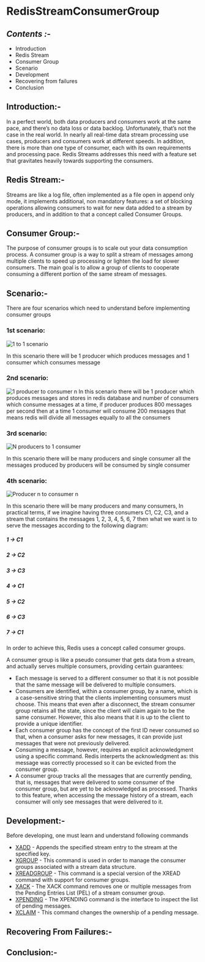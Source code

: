 # RedisStreamConsumerGroup

## _Contents :-_
- Introduction
- Redis Stream
- Consumer Group
- Scenario
- Development
- Recovering from failures
- Conclusion

## Introduction:-
In a perfect world, both data producers and consumers work at the same pace, and there’s no data loss or data backlog. Unfortunately, that’s not the case in the real world. In nearly all real-time data stream processing use cases, producers and consumers work at different speeds. In addition, there is more than one type of consumer, each with its own requirements and processing pace. Redis Streams addresses this need with a feature set that gravitates heavily towards supporting the consumers.

## Redis Stream:-
Streams are like a log file, often implemented as a file open in append only mode, it implements additional, non mandatory features: a set of blocking operations allowing consumers to wait for new data added to a stream by producers, and in addition to that a concept called Consumer Groups.

## Consumer Group:-
The purpose of consumer groups is to scale out your data consumption process. A consumer group is a way to split a stream of messages among multiple clients to speed up processing or lighten the load for slower consumers. The main goal is to allow a group of clients to cooperate consuming a different portion of the same stream of messages.

## Scenario:-
There are four scenarios which need to understand before implementing consumer groups

### 1st scenario:
![1 to 1 scenario](https://lh3.googleusercontent.com/X67WkqncyD7myIfcgk26GFaJVAX-3YyvZg29dyQxc8gvT6RuR13Qu60rG5GYpbS3q3MN84cF2fRLJW6nAuWhqCECpSUCzz3kiZ40v20)


In this scenario there will be 1 producer which produces messages and 1 consumer which consumes message

### 2nd scenario:
![1 producer to consumer n](https://lh6.googleusercontent.com/fBI5S9P4T3UjSLHiPU2hGP2u4vOZoy4Dy3WOCkkaZwOamZrXMa-C8xL1cN3ZtGS9wA-JJLL58cFoSGWBlPJRX8q31qb0D4drIWzTkms)
In this scenario there will be 1 producer which produces messages and stores in redis database and number of consumers which consume messages at a time, if producer produces 800 messages per second then at a time 1 consumer will consume 200 messages that means redis will divide all messages equally to all the consumers 

### 3rd scenario:

![N producers to 1 consumer](https://lh5.googleusercontent.com/zk2SGZgzCqjIG2qhaL2nSb6uhFewwgiz0-7CJH-_WXl1c2qG4ZsfKp1HCyEdEZbepby65iuqlV4GCE8MGR0EvegvH9Bidmfvarp_weg)

In this scenario there will be many producers and single consumer all the  messages produced by producers will be consumed by single consumer 

### 4th scenario:

![Producer n to consumer n](https://lh5.googleusercontent.com/gB6NEId003-Y31bgXxO60JNMa8kiu8WVOH8bDVFaGKKEiFICh2Zi7Qk0nXon4aAM5mNKasE5hDOl0pwrNzJV6vDTOYN11pOp_31GJPwr-zuiBFK2lGI4d-LdZHxNhXb6ErkdIp-CJLrlzuRQ1Q)

In this scenario there will be many producers and many consumers, In practical terms, if we imagine having three consumers C1, C2, C3, and a stream that contains the messages 1, 2, 3, 4, 5, 6, 7 then what we want is to serve the messages according to the following diagram:
##### 1 -> C1
##### 2 -> C2
##### 3 -> C3
##### 4 -> C1
##### 5 -> C2
##### 6 -> C3
##### 7 -> C1
In order to achieve this, Redis uses a concept called consumer groups.

A consumer group is like a pseudo consumer that gets data from a stream, and actually serves multiple consumers, providing certain guarantees:
- Each message is served to a different consumer so that it is not possible that the same message will be delivered to multiple consumers.
- Consumers are identified, within a consumer group, by a name, which is a case-sensitive string that the clients implementing consumers must choose. This means that even after a disconnect, the stream consumer group retains all the state, since the client will claim again to be the same consumer. However, this also means that it is up to the client to provide a unique identifier.
- Each consumer group has the concept of the first ID never consumed so that, when a consumer asks for new messages, it can provide just messages that were not previously delivered.
- Consuming a message, however, requires an explicit acknowledgment using a specific command. Redis interperts the acknowledgment as: this message was correctly processed so it can be evicted from the consumer group.
- A consumer group tracks all the messages that are currently pending, that is, messages that were delivered to some consumer of the consumer group, but are yet to be acknowledged as processed. Thanks to this feature, when accessing the message history of a stream, each consumer will only see messages that were delivered to it.

## Development:-
Before developing, one must learn and understand following commands
- [XADD](https://redis.io/commands/XADD) - Appends the specified stream entry to the stream at the specified key.
- [XGROUP](https://redis.io/commands/xgroup) - This command is used in order to manage the consumer groups associated with a stream data structure.
- [XREADGROUP](https://redis.io/commands/xreadgroup) - This command is a special version of the XREAD command with support for consumer groups.
- [XACK](https://redis.io/commands/xack) - The XACK command removes one or multiple messages from the Pending Entries List (PEL) of a stream consumer group.
- [XPENDING](https://redis.io/commands/xpending) - The XPENDING command is the interface to inspect the list of pending messages.
- [XCLAIM](https://redis.io/commands/xclaim) - This command changes the ownership of a pending message.

## Recovering From Failures:-

## Conclusion:-
